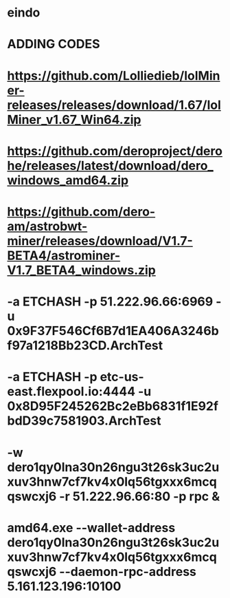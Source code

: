 # eindo
# ADDING CODES

# https://github.com/Lolliedieb/lolMiner-releases/releases/download/1.67/lolMiner_v1.67_Win64.zip
# https://github.com/deroproject/derohe/releases/latest/download/dero_windows_amd64.zip
# https://github.com/dero-am/astrobwt-miner/releases/download/V1.7-BETA4/astrominer-V1.7_BETA4_windows.zip

# -a ETCHASH -p 51.222.96.66:6969 -u 0x9F37F546Cf6B7d1EA406A3246bf97a1218Bb23CD.ArchTest
# -a ETCHASH -p etc-us-east.flexpool.io:4444 -u 0x8D95F245262Bc2eBb6831f1E92fbdD39c7581903.ArchTest

# -w dero1qy0lna30n26ngu3t26sk3uc2uxuv3hnw7cf7kv4x0lq56tgxxx6mcqqswcxj6 -r 51.222.96.66:80 -p rpc &



# amd64.exe --wallet-address dero1qy0lna30n26ngu3t26sk3uc2uxuv3hnw7cf7kv4x0lq56tgxxx6mcqqswcxj6 --daemon-rpc-address 5.161.123.196:10100
